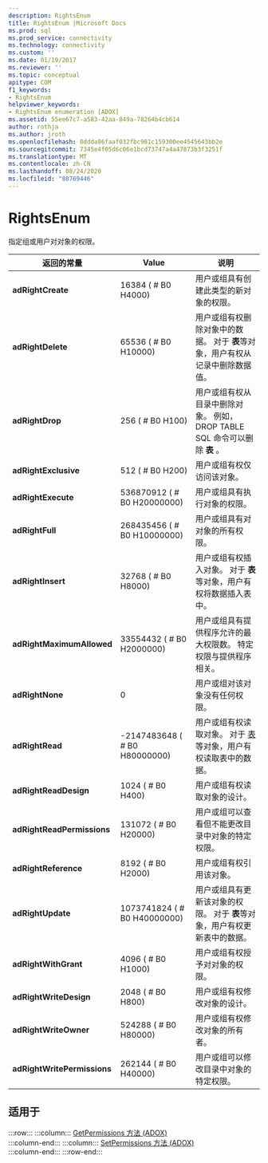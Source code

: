 ```yaml
---
description: RightsEnum
title: RightsEnum |Microsoft Docs
ms.prod: sql
ms.prod_service: connectivity
ms.technology: connectivity
ms.custom: ''
ms.date: 01/19/2017
ms.reviewer: ''
ms.topic: conceptual
apitype: COM
f1_keywords:
- RightsEnum
helpviewer_keywords:
- RightsEnum enumeration [ADOX]
ms.assetid: 55ee67c7-a583-42aa-849a-78264b4cb614
author: rothja
ms.author: jroth
ms.openlocfilehash: 8ddda86faaf032fbc981c159300ee4545643bb2e
ms.sourcegitcommit: 7345e4f05d6c06e1bcd73747a4a47873b3f3251f
ms.translationtype: MT
ms.contentlocale: zh-CN
ms.lasthandoff: 08/24/2020
ms.locfileid: "88769446"
---
```

# <a name="rightsenum"></a>RightsEnum
指定组或用户对对象的权限。  
  
|返回的常量|Value|说明|  
|--------------|-----------|-----------------|  
|**adRightCreate**|16384 ( # B0 H4000) |用户或组具有创建此类型的新对象的权限。|  
|**adRightDelete**|65536 ( # B0 H10000) |用户或组有权删除对象中的数据。 对于 **表**等对象，用户有权从记录中删除数据值。|  
|**adRightDrop**|256 ( # B0 H100) |用户或组有权从目录中删除对象。 例如，DROP TABLE SQL 命令可以删除 **表** 。|  
|**adRightExclusive**|512 ( # B0 H200) |用户或组有权仅访问该对象。|  
|**adRightExecute**|536870912 ( # B0 H20000000) |用户或组具有执行对象的权限。|  
|**adRightFull**|268435456 ( # B0 H10000000) |用户或组具有对对象的所有权限。|  
|**adRightInsert**|32768 ( # B0 H8000) |用户或组有权插入对象。 对于 **表**等对象，用户有权将数据插入表中。|  
|**adRightMaximumAllowed**|33554432 ( # B0 H2000000) |用户或组具有提供程序允许的最大权限数。 特定权限与提供程序相关。|  
|**adRightNone**|0|用户或组对该对象没有任何权限。|  
|**adRightRead**|-2147483648 ( # B0 H80000000) |用户或组有权读取对象。 对于 [表](./table-object-adox.md)等对象，用户有权读取表中的数据。|  
|**adRightReadDesign**|1024 ( # B0 H400) |用户或组有权读取对象的设计。|  
|**adRightReadPermissions**|131072 ( # B0 H20000) |用户或组可以查看但不能更改目录中对象的特定权限。|  
|**adRightReference**|8192 ( # B0 H2000) |用户或组有权引用该对象。|  
|**adRightUpdate**|1073741824 ( # B0 H40000000) |用户或组具有更新该对象的权限。 对于 **表**等对象，用户有权更新表中的数据。|  
|**adRightWithGrant**|4096 ( # B0 H1000) |用户或组有权授予对对象的权限。|  
|**adRightWriteDesign**|2048 ( # B0 H800) |用户或组有权修改对象的设计。|  
|**adRightWriteOwner**|524288 ( # B0 H80000) |用户或组有权修改对象的所有者。|  
|**adRightWritePermissions**|262144 ( # B0 H40000) |用户或组可以修改目录中对象的特定权限。|  
  
## <a name="applies-to"></a>适用于  

:::row:::
    :::column:::
        [GetPermissions 方法 (ADOX)](./getpermissions-method-adox.md)  
    :::column-end:::
    :::column:::
        [SetPermissions 方法 (ADOX)](./setpermissions-method-adox.md)  
    :::column-end:::
:::row-end:::